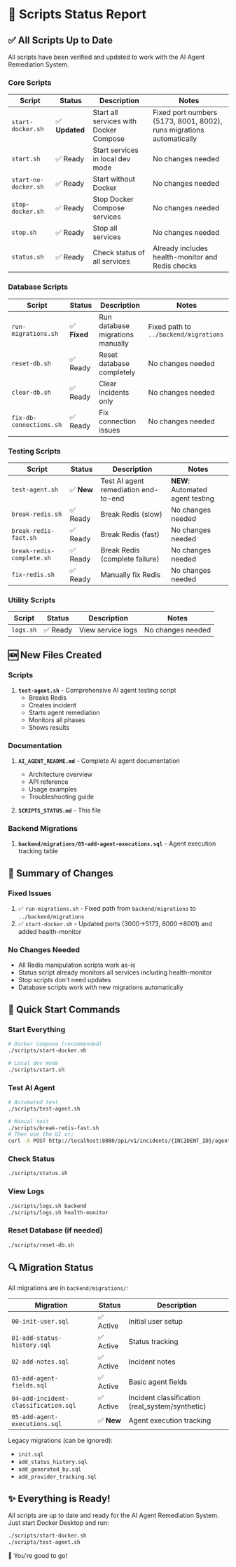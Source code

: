 # 📜 Scripts Status Report

## ✅ All Scripts Up to Date

All scripts have been verified and updated to work with the AI Agent Remediation System.

### Core Scripts

| Script | Status | Description | Notes |
|--------|--------|-------------|-------|
| `start-docker.sh` | ✅ **Updated** | Start all services with Docker Compose | Fixed port numbers (5173, 8001, 8002), runs migrations automatically |
| `start.sh` | ✅ Ready | Start services in local dev mode | No changes needed |
| `start-no-docker.sh` | ✅ Ready | Start without Docker | No changes needed |
| `stop-docker.sh` | ✅ Ready | Stop Docker Compose services | No changes needed |
| `stop.sh` | ✅ Ready | Stop all services | No changes needed |
| `status.sh` | ✅ Ready | Check status of all services | Already includes health-monitor and Redis checks |

### Database Scripts

| Script | Status | Description | Notes |
|--------|--------|-------------|-------|
| `run-migrations.sh` | ✅ **Fixed** | Run database migrations manually | Fixed path to `../backend/migrations` |
| `reset-db.sh` | ✅ Ready | Reset database completely | No changes needed |
| `clear-db.sh` | ✅ Ready | Clear incidents only | No changes needed |
| `fix-db-connections.sh` | ✅ Ready | Fix connection issues | No changes needed |

### Testing Scripts

| Script | Status | Description | Notes |
|--------|--------|-------------|-------|
| `test-agent.sh` | ✅ **New** | Test AI agent remediation end-to-end | **NEW**: Automated agent testing |
| `break-redis.sh` | ✅ Ready | Break Redis (slow) | No changes needed |
| `break-redis-fast.sh` | ✅ Ready | Break Redis (fast) | No changes needed |
| `break-redis-complete.sh` | ✅ Ready | Break Redis (complete failure) | No changes needed |
| `fix-redis.sh` | ✅ Ready | Manually fix Redis | No changes needed |

### Utility Scripts

| Script | Status | Description | Notes |
|--------|--------|-------------|-------|
| `logs.sh` | ✅ Ready | View service logs | No changes needed |

## 🆕 New Files Created

### Scripts
1. **`test-agent.sh`** - Comprehensive AI agent testing script
   - Breaks Redis
   - Creates incident
   - Starts agent remediation
   - Monitors all phases
   - Shows results

### Documentation
1. **`AI_AGENT_README.md`** - Complete AI agent documentation
   - Architecture overview
   - API reference
   - Usage examples
   - Troubleshooting guide

2. **`SCRIPTS_STATUS.md`** - This file

### Backend Migrations
1. **`backend/migrations/05-add-agent-executions.sql`** - Agent execution tracking table

## 📝 Summary of Changes

### Fixed Issues
1. ✅ `run-migrations.sh` - Fixed path from `backend/migrations` to `../backend/migrations`
2. ✅ `start-docker.sh` - Updated ports (3000→5173, 8000→8001) and added health-monitor

### No Changes Needed
- All Redis manipulation scripts work as-is
- Status script already monitors all services including health-monitor
- Stop scripts don't need updates
- Database scripts work with new migrations automatically

## 🚀 Quick Start Commands

### Start Everything
```bash
# Docker Compose (recommended)
./scripts/start-docker.sh

# Local dev mode
./scripts/start.sh
```

### Test AI Agent
```bash
# Automated test
./scripts/test-agent.sh

# Manual test
./scripts/break-redis-fast.sh
# Then use the UI or:
curl -X POST http://localhost:8080/api/v1/incidents/{INCIDENT_ID}/agent/remediate
```

### Check Status
```bash
./scripts/status.sh
```

### View Logs
```bash
./scripts/logs.sh backend
./scripts/logs.sh health-monitor
```

### Reset Database (if needed)
```bash
./scripts/reset-db.sh
```

## 🔍 Migration Status

All migrations are in `backend/migrations/`:

| Migration | Status | Description |
|-----------|--------|-------------|
| `00-init-user.sql` | ✅ Active | Initial user setup |
| `01-add-status-history.sql` | ✅ Active | Status tracking |
| `02-add-notes.sql` | ✅ Active | Incident notes |
| `03-add-agent-fields.sql` | ✅ Active | Basic agent fields |
| `04-add-incident-classification.sql` | ✅ Active | Incident classification (real_system/synthetic) |
| `05-add-agent-executions.sql` | ✅ **New** | Agent execution tracking |

Legacy migrations (can be ignored):
- `init.sql`
- `add_status_history.sql`
- `add_generated_by.sql`
- `add_provider_tracking.sql`

## ✨ Everything is Ready!

All scripts are up to date and ready for the AI Agent Remediation System. Just start Docker Desktop and run:

```bash
./scripts/start-docker.sh
./scripts/test-agent.sh
```

🎉 You're good to go!

